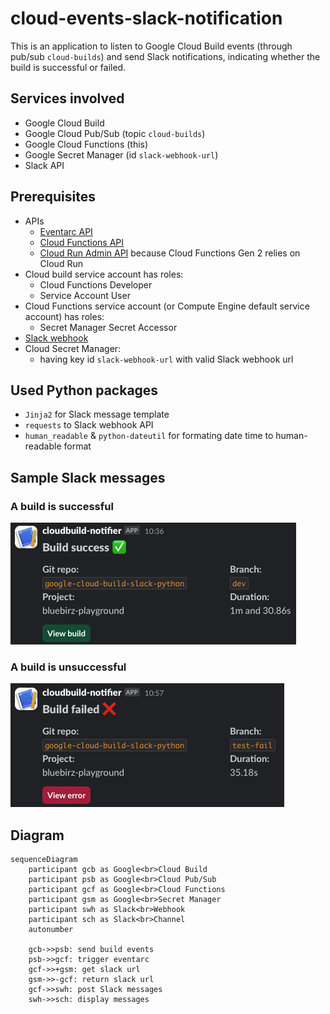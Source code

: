 # cloud-events-slack-notification

This is an application to listen to Google Cloud Build events (through pub/sub `cloud-builds`) and send Slack notifications, indicating whether the build is successful or failed.  

## Services involved

- Google Cloud Build
- Google Cloud Pub/Sub (topic `cloud-builds`)
- Google Cloud Functions (this)
- Google Secret Manager (id `slack-webhook-url`)
- Slack API

## Prerequisites

- APIs
  - [Eventarc API](https://console.developers.google.com/apis/api/eventarc.googleapis.com/overview)
  - [Cloud Functions API](https://console.cloud.google.com/apis/api/cloudfunctions.googleapis.com/metrics)
  - [Cloud Run Admin API](https://console.cloud.google.com/apis/api/run.googleapis.com/metrics) because Cloud Functions Gen 2 relies on Cloud Run
- Cloud build service account has roles:
  - Cloud Functions Developer
  - Service Account User
- Cloud Functions service account (or Compute Engine default service account) has roles:
  - Secret Manager Secret Accessor
- [Slack webhook](https://api.slack.com/messaging/webhooks)
- Cloud Secret Manager:
  - having key id `slack-webhook-url` with valid Slack webhook url

## Used Python packages

- `Jinja2` for Slack message template
- `requests` to Slack webhook API
- `human_readable` & `python-dateutil` for formating date time to human-readable format

## Sample Slack messages

### A build is successful

![sample-success](./img/sample-success.png)

### A build is unsuccessful

![sample-failed](./img/sample-failed.png)

## Diagram

```mermaid
sequenceDiagram
    participant gcb as Google<br>Cloud Build
    participant psb as Google<br>Cloud Pub/Sub
    participant gcf as Google<br>Cloud Functions
    participant gsm as Google<br>Secret Manager
    participant swh as Slack<br>Webhook
    participant sch as Slack<br>Channel
    autonumber

    gcb->>psb: send build events
    psb->>gcf: trigger eventarc
    gcf->>+gsm: get slack url
    gsm->>-gcf: return slack url 
    gcf->>swh: post Slack messages
    swh->>sch: display messages
```
